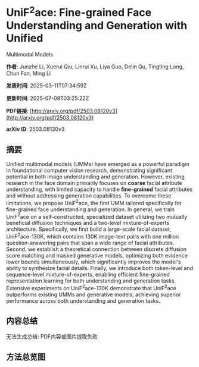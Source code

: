 # UniF$^2$ace: Fine-grained Face Understanding and Generation with Unified
  Multimodal Models

**作者**: Junzhe Li, Xuerui Qiu, Linrui Xu, Liya Guo, Delin Qu, Tingting Long, Chun Fan, Ming Li

**发表时间**: 2025-03-11T07:34:59Z

**更新时间**: 2025-07-09T03:25:22Z

**PDF链接**: [http://arxiv.org/pdf/2503.08120v3](http://arxiv.org/pdf/2503.08120v3)

**arXiv ID**: 2503.08120v3

## 摘要

Unified multimodal models (UMMs) have emerged as a powerful paradigm in
foundational computer vision research, demonstrating significant potential in
both image understanding and generation. However, existing research in the face
domain primarily focuses on $\textbf{coarse}$ facial attribute understanding,
with limited capacity to handle $\textbf{fine-grained}$ facial attributes and
without addressing generation capabilities. To overcome these limitations, we
propose UniF$^2$ace, the first UMM tailored specifically for fine-grained face
understanding and generation. In general, we train UniF$^2$ace on a
self-constructed, specialized dataset utilizing two mutually beneficial
diffusion techniques and a two-level mixture-of-experts architecture.
Specifically, we first build a large-scale facial dataset, UniF$^2$ace-130K,
which contains 130K image-text pairs with one million question-answering pairs
that span a wide range of facial attributes. Second, we establish a theoretical
connection between discrete diffusion score matching and masked generative
models, optimizing both evidence lower bounds simultaneously, which
significantly improves the model's ability to synthesize facial details.
Finally, we introduce both token-level and sequence-level mixture-of-experts,
enabling efficient fine-grained representation learning for both understanding
and generation tasks. Extensive experiments on UniF$^2$ace-130K demonstrate
that UniF$^2$ace outperforms existing UMMs and generative models, achieving
superior performance across both understanding and generation tasks.

## 内容总结

无法生成总结: PDF内容或图片提取失败

## 方法总览图

